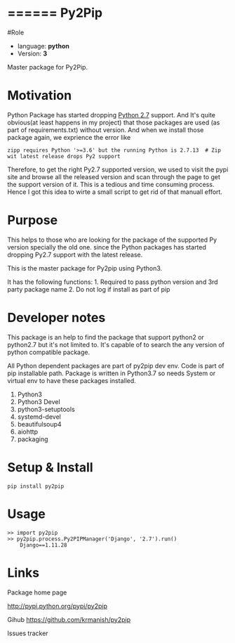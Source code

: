 ======
Py2Pip
======

#Role
   * language: **python**
   * Version:  **3**

Master package for Py2Pip.


Motivation
==========
Python Package has started dropping [Python 2.7](https://docs.python.org/2/index.html) support.
And It's quite obvious(at least happens in my project) that those packages are used (as part of
requirements.txt) without version. And when we install those package again, we exprience the error like
    
    zipp requires Python '>=3.6' but the running Python is 2.7.13  # Zip wit latest release drops Py2 support
 
Therefore, to get the right Py2.7 supported version, we used to visit the pypi site and browse all the released version
and scan through the page to get the support version of it. This is a tedious and time consuming process.
Hence I got this idea to wirte a small script to get rid of that manuall effort.  

Purpose
======
This helps to those who are looking for the package of the supported Py version specially the old one.
since the Python packages has started dropping Py2.7 support with the latest release.

This is the master package for Py2pip using Python3.

It has the following functions:
    1. Required to pass python version and 3rd party package name
    2. Do not log if install as part of pip


Developer notes
===============
This package is an help to find the package that support python2 or python2.7 but it's not limited to.
It's capable of to search the any version of python compatible package.

All Python dependent packages are part of py2pip dev env. Code is part of pip installable path.
Package is written in Python3.7 so needs System or virtual env to have these packages installed.
1.  Python3
2.  Python3 Devel
3.  python3-setuptools
4.  systemd-devel
5.  beautifulsoup4
6.  aiohttp
7.  packaging  


Setup & Install
===========
    pip install py2pip


Usage
===
    >> import py2pip
    >> py2pip.process.Py2PIPManager('Django', '2.7').run()
        Django==1.11.28


Links
=====
Package home page

  http://pypi.python.org/pypi/py2pip

Gihub
    https://github.com/krmanish/py2pip

Issues tracker

